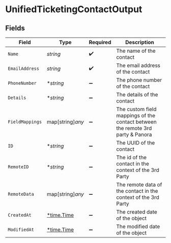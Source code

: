 # UnifiedTicketingContactOutput


## Fields

| Field                                                                          | Type                                                                           | Required                                                                       | Description                                                                    |
| ------------------------------------------------------------------------------ | ------------------------------------------------------------------------------ | ------------------------------------------------------------------------------ | ------------------------------------------------------------------------------ |
| `Name`                                                                         | *string*                                                                       | :heavy_check_mark:                                                             | The name of the contact                                                        |
| `EmailAddress`                                                                 | *string*                                                                       | :heavy_check_mark:                                                             | The email address of the contact                                               |
| `PhoneNumber`                                                                  | **string*                                                                      | :heavy_minus_sign:                                                             | The phone number of the contact                                                |
| `Details`                                                                      | **string*                                                                      | :heavy_minus_sign:                                                             | The details of the contact                                                     |
| `FieldMappings`                                                                | map[string]*any*                                                               | :heavy_minus_sign:                                                             | The custom field mappings of the contact between the remote 3rd party & Panora |
| `ID`                                                                           | **string*                                                                      | :heavy_minus_sign:                                                             | The UUID of the contact                                                        |
| `RemoteID`                                                                     | **string*                                                                      | :heavy_minus_sign:                                                             | The id of the contact in the context of the 3rd Party                          |
| `RemoteData`                                                                   | map[string]*any*                                                               | :heavy_minus_sign:                                                             | The remote data of the contact in the context of the 3rd Party                 |
| `CreatedAt`                                                                    | [*time.Time](https://pkg.go.dev/time#Time)                                     | :heavy_minus_sign:                                                             | The created date of the object                                                 |
| `ModifiedAt`                                                                   | [*time.Time](https://pkg.go.dev/time#Time)                                     | :heavy_minus_sign:                                                             | The modified date of the object                                                |